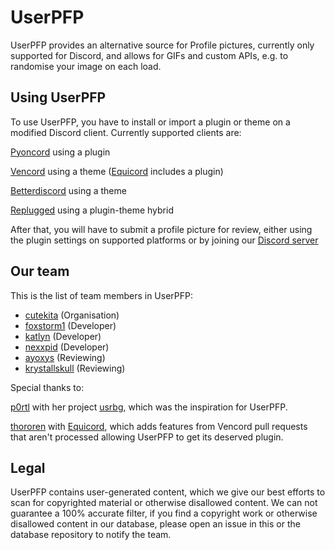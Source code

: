 # UserPFP

UserPFP provides an alternative source for Profile pictures, currently only supported for Discord, and allows for GIFs and custom APIs, e.g. to randomise your image on each load.

## Using UserPFP

To use UserPFP, you have to install or import a plugin or theme on a modified Discord client. Currently supported clients are:

[Pyoncord](https://github.com/pyoncord) using a plugin

[Vencord](https://vencord.dev) using a theme ([Equicord](https://github.com/Equicord/Equicord) includes a plugin)

[Betterdiscord](https://betterdiscord.app) using a theme

[Replugged](https://replugged.dev/) using a plugin-theme hybrid

After that, you will have to submit a profile picture for review, either using the plugin settings on supported platforms or by joining our [Discord server](https://discord.gg/userpfp-1129784704267210844)

## Our team

This is the list of team members in UserPFP:

- [cutekita](https://github.com/cutekita) (Organisation)
- [foxstorm1](https://github.com/Yeetov) (Developer)
- [katlyn](https://github.com/katlyn) (Developer)
- [nexxpid](https://github.com/nexpid) (Developer)
- [ayoxys](https://discord.com/users/500212086765518858) (Reviewing)
- [krystallskull](https://github.com/KrystalSkullOfficial) (Reviewing)

Special thanks to:

[p0rtl](https://github.com/p0rtL6) with her project [usrbg](https://github.com/Discord-Custom-Covers/usrbg), which was the inspiration for UserPFP.

[thororen](https://github.com/thororen1234) with [Equicord](https://github.com/Equicord/Equicord), which adds features from Vencord pull requests that aren't processed allowing UserPFP to get its deserved plugin.

## Legal

UserPFP contains user-generated content, which we give our best efforts to scan for copyrighted material or otherwise disallowed content. We can not guarantee a 100% accurate filter, if you find a copyright work or otherwise disallowed content in our database, please open an issue in this or the database repository to notify the team.
